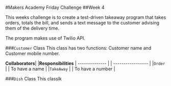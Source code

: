 #Makers Academy Friday Challenge
##Week 4

This weeks challenge is to create a test-driven takeaway program that takes orders, totals the bill, and sends a text message to the customer advising them of the
delivery time.

The program makes use of Twilio API.

###`Customer` Class
This class has two functions: Customer name and Customer mobile number.

**Collaborators**| |**Responsibilities**
| -------------- | | ----------------- |
|`Order`         | | To have a name    |
|`TakeAway`      | | To have a number  |

###`Dish` Class
This classlk
